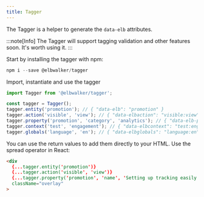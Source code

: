```yaml
---
title: Tagger
---
```


The Tagger is a helper to generate the `data-elb` attributes.

:::note[Info]
The Tagger will support tagging validation and other features soon. It's worth using it.
:::

Start by installing the tagger with npm:

```js
npm i --save @elbwalker/tagger
```

Import, instantiate and use the tagger

```js
import Tagger from '@elbwalker/tagger';

const tagger = Tagger();
tagger.entity('promotion'); // { "data-elb": "promotion" }
tagger.action('visible', 'view'); // { "data-elbaction": "visible:view" }
tagger.property('promotion', 'category', 'analytics'); // { "data-elb-promotion": "category:analytics" }
tagger.context('test', 'engagement'); // { "data-elbcontext": "test:engagement" }
tagger.globals('language', 'en'); // { "data-elbglobals": "language:en" }
```

You can use the return values to add them directly to your HTML. Use the spread operator in React:

```html
<div
  {...tagger.entity('promotion')}
  {...tagger.action('visible', 'view')}
  {...tagger.property('promotion', 'name', 'Setting up tracking easily')}
  className="overlay"
>
```
